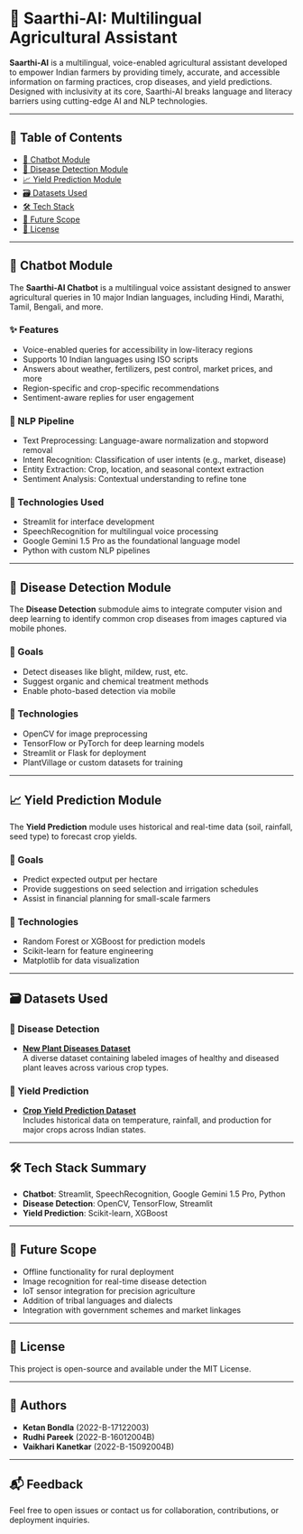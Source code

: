 # 🌾 Saarthi-AI: Multilingual Agricultural Assistant

**Saarthi-AI** is a multilingual, voice-enabled agricultural assistant developed to empower Indian farmers by providing timely, accurate, and accessible information on farming practices, crop diseases, and yield predictions. Designed with inclusivity at its core, Saarthi-AI breaks language and literacy barriers using cutting-edge AI and NLP technologies.

---

## 🔗 Table of Contents
- [🚜 Chatbot Module](#-chatbot-module)
- [🦠 Disease Detection Module](#-disease-detection-module)
- [📈 Yield Prediction Module](#-yield-prediction-module)
- [🗃️ Datasets Used](#-datasets-used)
- [🛠️ Tech Stack](#-tech-stack)
- [📌 Future Scope](#-future-scope)
- [📄 License](#-license)

---

## 🚜 Chatbot Module

The **Saarthi-AI Chatbot** is a multilingual voice assistant designed to answer agricultural queries in 10 major Indian languages, including Hindi, Marathi, Tamil, Bengali, and more.

### ✨ Features
- Voice-enabled queries for accessibility in low-literacy regions
- Supports 10 Indian languages using ISO scripts
- Answers about weather, fertilizers, pest control, market prices, and more
- Region-specific and crop-specific recommendations
- Sentiment-aware replies for user engagement

### 🧠 NLP Pipeline
- Text Preprocessing: Language-aware normalization and stopword removal
- Intent Recognition: Classification of user intents (e.g., market, disease)
- Entity Extraction: Crop, location, and seasonal context extraction
- Sentiment Analysis: Contextual understanding to refine tone

### 🧰 Technologies Used
- Streamlit for interface development
- SpeechRecognition for multilingual voice processing
- Google Gemini 1.5 Pro as the foundational language model
- Python with custom NLP pipelines

---

## 🦠 Disease Detection Module 

The **Disease Detection** submodule aims to integrate computer vision and deep learning to identify common crop diseases from images captured via mobile phones.

### 🎯 Goals
- Detect diseases like blight, mildew, rust, etc.
- Suggest organic and chemical treatment methods
- Enable photo-based detection via mobile

### 🧰 Technologies
- OpenCV for image preprocessing
- TensorFlow or PyTorch for deep learning models
- Streamlit or Flask for deployment
- PlantVillage or custom datasets for training

---

## 📈 Yield Prediction Module

The **Yield Prediction** module uses historical and real-time data (soil, rainfall, seed type) to forecast crop yields.

### 🎯 Goals
- Predict expected output per hectare
- Provide suggestions on seed selection and irrigation schedules
- Assist in financial planning for small-scale farmers

### 🧰 Technologies
- Random Forest or XGBoost for prediction models
- Scikit-learn for feature engineering
- Matplotlib for data visualization

---

## 🗃️ Datasets Used

### 🌿 Disease Detection
- **[New Plant Diseases Dataset](https://www.kaggle.com/datasets/vipoooool/new-plant-diseases-dataset)**  
  A diverse dataset containing labeled images of healthy and diseased plant leaves across various crop types.

### 🌾 Yield Prediction
- **[Crop Yield Prediction Dataset](https://www.kaggle.com/datasets/patelris/crop-yield-prediction-dataset)**  
  Includes historical data on temperature, rainfall, and production for major crops across Indian states.

---

## 🛠️ Tech Stack Summary

- **Chatbot**: Streamlit, SpeechRecognition, Google Gemini 1.5 Pro, Python
- **Disease Detection**: OpenCV, TensorFlow, Streamlit
- **Yield Prediction**: Scikit-learn, XGBoost

---

## 📌 Future Scope

- Offline functionality for rural deployment
- Image recognition for real-time disease detection
- IoT sensor integration for precision agriculture
- Addition of tribal languages and dialects
- Integration with government schemes and market linkages

---

## 📄 License

This project is open-source and available under the MIT License.

---

## 🙌 Authors

- **Ketan Bondla** (2022-B-17122003)
- **Rudhi Pareek** (2022-B-16012004B)
- **Vaikhari Kanetkar** (2022-B-15092004B)

---

## 📬 Feedback

Feel free to open issues or contact us for collaboration, contributions, or deployment inquiries.
